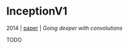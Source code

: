 # InceptionV1

2014 | [paper](https://arxiv.org/pdf/1409.4842) | _Going deeper with convolutions_

TODO
